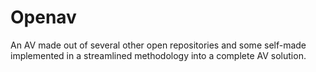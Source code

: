 # Openav
An AV made out of several other open repositories and some self-made implemented in a streamlined methodology into a complete AV solution.

